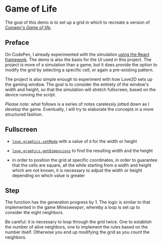 # Game of Life

The goal of this demo is to set up a grid in which to recreate a version of [_Conway's Game of life_](https://www.google.com/url?sa=t&rct=j&q=&esrc=s&source=web&cd=&cad=rja&uact=8&ved=2ahUKEwiD1qn7vvbsAhXwoosKHc_iDK4QFjABegQIAxAC&url=https%3A%2F%2Fen.wikipedia.org%2Fwiki%2FConway%2527s_Game_of_Life&usg=AOvVaw3Ren4zMW9qfyNBCmJvYMlL).

## Preface

On CodePen, I already experimented with the simulation [using the React framework](https://codepen.io/borntofrappe/pen/xxbKgMQ). The demo is also the basis for the UI used in this project. The project is more of a simulation than a game, but it does provide the option to modify the grid by selecting a specific cell, or again a pre-existing pattern.

The project is also simple enough to experiment with how Love2D sets up the gaming window. The goal is to consider the entirety of the window's width and height, so that the simulation will stretch fullscreen, based on the device running the script.

_Please note_: what follows is a series of notes carelessly jotted down as I develop the game. Eventually, I will try to elaborate the concepts in a more structured fashion.

## Fullscreen

- [`love.graphics.setMode`](https://love2d.org/wiki/love.window.setMode) with a value of `0` for the width or height

- [`love.graphics.getDimensions`](https://love2d.org/wiki/love.graphics.getDimensions) to find the resulting width and the height

- in order to position the grid at specific coordinates, in order to guarantee that the cells are square, all the while starting from a width and height which are not known, it is necessary to adjust the width or height depending on which value is greater

## Step

The function has the generation progress by 1. The logic is similar to that implemented in the game _Minesweeper_, whereby a loop is set up to consider the eight neighbors.

Be careful: it is necessary to loop through the grid twice. One to establish the number of alive neighbors, one to implement the rules based on the number itself. Otherwise you end up modifying the grid as you count the neighbors.
